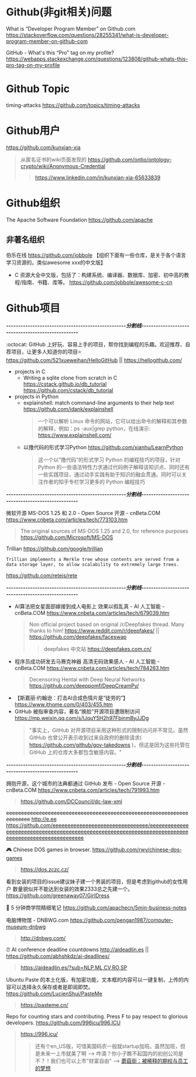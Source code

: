 
# Github(非git相关)问题

What is “Developer Program Member” on Github.com https://stackoverflow.com/questions/28255341/what-is-developer-program-member-on-github-com

GitHub - What's this “Pro” tag on my profile? https://webapps.stackexchange.com/questions/123808/github-whats-this-pro-tag-on-my-profile

# Github Topic

timing-attacks https://github.com/topics/timing-attacks

# Github用户

https://github.com/kunxian-xia
> 从匿名证书的wiki页面发现的 https://github.com/ontio/ontology-crypto/wiki/Anonymous-Credential
>> https://www.linkedin.com/in/kunxian-xia-65633839

# Github组织

The Apache Software Foundation https://github.com/apache

## 非著名组织

伯乐在线 https://github.com/jobbole 【组织下面有一些仓库，是关于各个语言学习资源的。类似awesome xxx的中文版】
- C 资源大全中文版，包括了：构建系统、编译器、数据库、加密、初中高的教程/指南、书籍、库等。 https://github.com/jobbole/awesome-c-cn

# Github项目

***--------------------------------------------------分割线--------------------------------------------------***

:octocat: GitHub 上好玩、容易上手的项目，帮你找到编程的乐趣。欢迎推荐、自荐项目，让更多人知道你的项目:star: https://github.com/521xueweihan/HelloGitHub || https://hellogithub.com/
- projects in C
  - Writing a sqlite clone from scratch in C https://cstack.github.io/db_tutorial https://github.com/cstack/db_tutorial
- projects in Python
  - explainshell: match command-line arguments to their help text https://github.com/idank/explainshell
    > 一个可以解析 Linux 命令的网站，它可以给出命令的解释和其参数的解释，例如：ps -aux|grep python，在线演示: https://www.explainshell.com/
  - 以撸代码的形式学习Python https://github.com/xianhu/LearnPython
    > 这一个以”撸代码“的形式学习 Python 的编程技巧的项目，针对 Python 的一些语法特性力求通过代码例子解释该知识点、同时还有一些实践项目，通过动手实践有助于知识的融会贯通。同时可以关注作者的知乎专栏学习更多的 Python 编程技巧  

***--------------------------------------------------分割线--------------------------------------------------***

微软开源 MS-DOS 1.25 和 2.0 - Open Source 开源 - cnBeta.COM https://www.cnbeta.com/articles/tech/773103.htm
> The original sources of MS-DOS 1.25 and 2.0, for reference purposes https://github.com/Microsoft/MS-DOS

Trillian https://github.com/google/trillian
```
Trillian implements a Merkle tree whose contents are served from a data storage layer, to allow scalability to extremely large trees.
```

https://github.com/retejs/rete

***--------------------------------------------------分割线--------------------------------------------------***

- AI算法把女星面部嫁接到成人电影上 效果以假乱真 - AI 人工智能 - cnBeta.COM https://www.cnbeta.com/articles/tech/679039.htm
  > Non official project based on original /r/Deepfakes thread. Many thanks to him! https://www.reddit.com/r/deepfakes/ || https://github.com/deepfakes/faceswap
  >> deepfakes 中文站 https://deepfakes.com.cn/
- 程序员成功研发去马赛克神器 高清无码效果感人 - AI 人工智能 - cnBeta.COM https://www.cnbeta.com/articles/tech/784263.htm
  > Decensoring Hentai with Deep Neural Networks https://github.com/deeppomf/DeepCreamPy/
- 【斯嘉丽·约翰逊：打击AI合成色情片是“徒劳的”】 https://www.ithome.com/0/403/455.htm
- GitHub 被指审查内容，著名“换脸”开源项目遭限制访问 https://mp.weixin.qq.com/s/lJquY5H2h97FbinmByJJDg
  > "事实上，GitHub 对开源项目采用这种形式的限制访问并不常见。虽然 GitHub 也曾公开表示收到过来自政府的删除请求( https://github.com/github/gov-takedowns )，但这是因为这些托管在 GitHub 上的仓库大多都包含敏感内容。"

***--------------------------------------------------分割线--------------------------------------------------***

拥抱开源，这个城市的法典都通过 GitHub 发布 - Open Source 开源 - cnBeta.COM https://www.cnbeta.com/articles/tech/791993.htm
> https://github.com/DCCouncil/dc-law-xml

eeeeeeeeeeeeeeeeeeeeeeeeeeeeeeeeeeeeeeeeeeeeeeeeeeeeeeeeeeeeeeeeeeeee http://e.ee https://github.com/eeeeeeeeeeeeeeeeeeeeeeeeeeeeeeee/eeeeeeeeeeeeeeeeeeeeeeeeeeeeeeeeeeeeeeeeeeeeeeeeeeeeeeeeeeeeeeeeeeeeeeeeeeeeeeeeeeeeeeeeeeeeeeeeeeee

:video_game: Chinese DOS games in browser. https://github.com/rwv/chinese-dos-games
> https://dos.zczc.cz/

看到女装的项目的issue建议妹子建一个男装的项目，但是考虑到github的女性用户 数量貌似并不能达到女装的效果2333总之先建一个。 https://github.com/greenaway07/GirlDress

:book: 5 分钟商学院精细笔记 https://github.com/apachecn/5min-business-notes

电脑博物馆 - DNBWG.com https://github.com/pengan1987/computer-museum-dnbwg
> http://dnbwg.com/

⏰ AI conference deadline countdowns http://aideadlin.es || https://github.com/abhshkdz/ai-deadlines/
> https://aideadlin.es/?sub=NLP,ML,CV,RO,SP

Ubuntu Paste 的本土化版，有加密功能，文本框的内容可以一键复制，上传的内容可以选择永久保存或者是即阅即焚。 https://github.com/LucienShui/PasteMe
> https://pasteme.cn/

Repo for counting stars and contributing. Press F to pay respect to glorious developers. https://github.com/996icu/996.ICU
> https://996.icu/
>> 还有个en_US版，可惜美国码农一般就startup加班。虽然加班，但是未来一上市就美了啊 --> 咋滴？你小子瞧不起国内的初创公司是不？！我们也可以上市"财富自由" --> [蘑菇街：被稀释的期权与员工的梦想](https://zhuanlan.zhihu.com/p/53930590)

